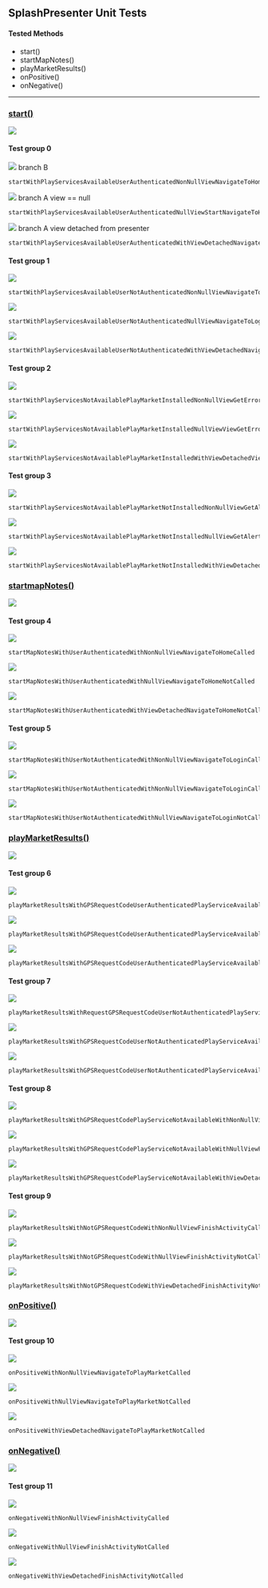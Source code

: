 ## SplashPresenter Unit Tests

#### Tested Methods

-  start()
- startMapNotes()
- playMarketResults()
- onPositive()
- onNegative()

---

### <u>start()</u>

![](unit/splash_presenter_start.png)

#### Test group 0	

![](unit/b.png)  branch B

```
startWithPlayServicesAvailableUserAuthenticatedNonNullViewNavigateToHomeCalled
```

![](unit/a.png)	branch A 	view == null

```
startWithPlayServicesAvailableUserAuthenticatedNullViewStartNavigateToHomeNotCalled
```

![](unit/a.png)	branch A	view detached from presenter

```
startWithPlayServicesAvailableUserAuthenticatedWithViewDetachedNavigateToHomeNotCalled
```

#### Test group 1

 ![](unit/c.png)

```
startWithPlayServicesAvailableUserNotAuthenticatedNonNullViewNavigateToLoginCalled
```

![](unit/a.png) 

```
startWithPlayServicesAvailableUserNotAuthenticatedNullViewNavigateToLoginNotCalled
```

![](unit/a.png) 

```
startWithPlayServicesAvailableUserNotAuthenticatedWithViewDetachedNavigateToLoginNotCalled
```

#### Test group 2

![](unit/d.png) 

```
startWithPlayServicesNotAvailablePlayMarketInstalledNonNullViewGetErrorDialog
```

![](unit/a.png) 

```
startWithPlayServicesNotAvailablePlayMarketInstalledNullViewViewGetErrorDialogNotCalled
```

![](unit/a.png)  

```
startWithPlayServicesNotAvailablePlayMarketInstalledWithViewDetachedViewGetErrorDialogNotCalled
```

#### Test group 3

![](unit/e.png) 

```
startWithPlayServicesNotAvailablePlayMarketNotInstalledNonNullViewGetAlertDialog
```

![](unit/a.png) 

```
startWithPlayServicesNotAvailablePlayMarketNotInstalledNullViewGetAlertDialogNotCalled
```

![](unit/a.png) 

```
startWithPlayServicesNotAvailablePlayMarketNotInstalledWithViewDetachedGetAlertDialogNotCalled
```



### <u>startmapNotes()</u>



![](unit/splash_presenter_start_map_notes.png)

#### Test group 4

![](unit/b.png) 

```
startMapNotesWithUserAuthenticatedWithNonNullViewNavigateToHomeCalled
```

![](unit/a.png) 

```
startMapNotesWithUserAuthenticatedWithNullViewNavigateToHomeNotCalled
```

![](unit/a.png) 

```
startMapNotesWithUserAuthenticatedWithViewDetachedNavigateToHomeNotCalled
```

#### Test group 5

![](unit/c.png) 

```
startMapNotesWithUserNotAuthenticatedWithNonNullViewNavigateToLoginCalled
```

![](unit/a.png) 

```
startMapNotesWithUserNotAuthenticatedWithNonNullViewNavigateToLoginCalled
```

  ![](unit/a.png) 

```
startMapNotesWithUserNotAuthenticatedWithNullViewNavigateToLoginNotCalled
```



### <u>playMarketResults()</u>



![](unit/splash_presenter_play_market_results.png)

#### Test group 6

![](unit/b.png) 

```
playMarketResultsWithGPSRequestCodeUserAuthenticatedPlayServiceAvailableWithNonNullViewNavigateToHomeCalled
```

![](unit/a.png) 

```
playMarketResultsWithGPSRequestCodeUserAuthenticatedPlayServiceAvailableWithNullViewNavigateToHomeNotCalled
```

![](unit/a.png) 

```
playMarketResultsWithGPSRequestCodeUserAuthenticatedPlayServiceAvailableWithViewDetachedNavigateToHomeNotCalled
```

#### Test group 7

![](unit/c.png) 

```
playMarketResultsWithRequestGPSRequestCodeUserNotAuthenticatedPlayServiceAvailableWithNonNullViewNavigateToLoginCalled
```

![](unit/a.png) 

```
playMarketResultsWithGPSRequestCodeUserNotAuthenticatedPlayServiceAvailableWithNullViewNavigateToLoginCalledNotCalled
```

![](unit/a.png) 

```
playMarketResultsWithGPSRequestCodeUserNotAuthenticatedPlayServiceAvailableWithViewDetachedNavigateToLoginCalledNotCalled
```

#### Test group 8

![](unit/d.png) 

```
playMarketResultsWithGPSRequestCodePlayServiceNotAvailableWithNonNullViewFinishActivityCalled
```

![](unit/a.png) 

```
playMarketResultsWithGPSRequestCodePlayServiceNotAvailableWithNullViewFinishActivityNotCalled
```

![](unit/a.png) 

```
playMarketResultsWithGPSRequestCodePlayServiceNotAvailableWithViewDetachedFinishActivityNotCalled
```

#### Test group 9

![](unit/e.png) 

```
playMarketResultsWithNotGPSRequestCodeWithNonNullViewFinishActivityCalled
```

![](unit/a.png) 

```
playMarketResultsWithNotGPSRequestCodeWithNullViewFinishActivityNotCalled
```

![](unit/a.png) 

```
playMarketResultsWithNotGPSRequestCodeWithViewDetachedFinishActivityNotCalled
```



### <u>onPositive()</u>



![](unit/splash_presenter_on_positive.png)

#### Test group 10

![](unit/b.png) 

```
onPositiveWithNonNullViewNavigateToPlayMarketCalled
```

![](unit/a.png) 

```
onPositiveWithNullViewNavigateToPlayMarketNotCalled
```

![](unit/a.png) 

```
onPositiveWithViewDetachedNavigateToPlayMarketNotCalled
```



### <u>onNegative()</u>



![](unit/splash_presenter_on_negative.png)

#### Test group 11

![](unit/b.png) 

```
onNegativeWithNonNullViewFinishActivityCalled
```

![](unit/a.png) 

```
onNegativeWithNullViewFinishActivityNotCalled
```

![](unit/a.png) 

```
onNegativeWithViewDetachedFinishActivityNotCalled
```


